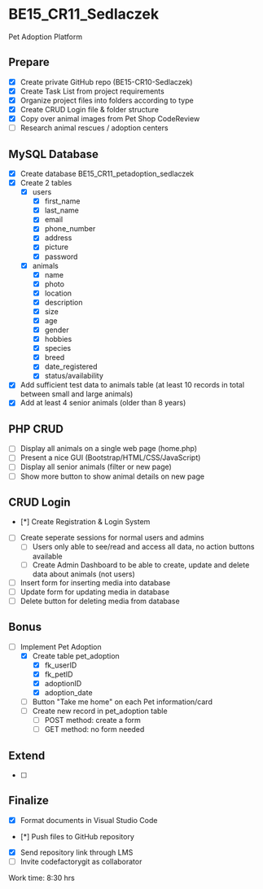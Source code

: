 # BE15_CR11_Sedlaczek
Pet Adoption Platform

## Prepare
- [x] Create private GitHub repo (BE15-CR10-Sedlaczek)
- [x] Create Task List from project requirements
- [x] Organize project files into folders according to type
- [x] Create CRUD Login file & folder structure
- [x] Copy over animal images from Pet Shop CodeReview
- [ ] Research animal rescues / adoption centers

## MySQL Database 
- [x] Create database BE15_CR11_petadoption_sedlaczek
- [x] Create 2 tables
  - [x] users
    - [x] first_name
    - [x] last_name
    - [x] email
    - [x] phone_number
    - [x] address
    - [x] picture
    - [x] password
  - [x] animals
    - [x] name
    - [x] photo
    - [x] location
    - [x] description
    - [x] size
    - [x] age
    - [x] gender
    - [x] hobbies
    - [x] species
    - [x] breed
    - [x] date_registered
    - [x] status/availability
- [x] Add sufficient test data to animals table (at least 10 records in total between small and large animals)
- [x] Add at least 4 senior animals (older than 8 years)

## PHP CRUD
- [ ] Display all animals on a single web page (home.php)
- [ ] Present a nice GUI (Bootstrap/HTML/CSS/JavaScript)
- [ ] Display all senior animals (filter or new page)
- [ ] Show more button to show animal details on new page

## CRUD Login
- [*] Create Registration & Login System
- [ ] Create seperate sessions for normal users and admins
  - [ ] Users only able to see/read and access all data, no action buttons available
  - [ ] Create Admin Dashboard to be able to create, update and delete data about animals (not users) 
- [ ] Insert form for inserting media into database
- [ ] Update form for updating media in database
- [ ] Delete button for deleting media from database

## Bonus
- [ ] Implement Pet Adoption
  - [x] Create table pet_adoption
    - [x] fk_userID
    - [x] fk_petID
    - [x] adoptionID
    - [x] adoption_date
  - [ ] Button "Take me home" on each Pet information/card
  - [ ] Create new record in pet_adoption table
    - [ ] POST method: create a form
    - [ ] GET method: no form needed

## Extend
- [ ] 

## Finalize
- [x] Format documents in Visual Studio Code
- [*] Push files to GitHub repository
- [x] Send repository link through LMS
- [ ] Invite codefactorygit as collaborator

Work time: 8:30 hrs